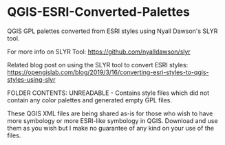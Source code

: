 # QGIS-ESRI-Converted-Palettes
QGIS GPL palettes converted from ESRI styles using Nyall Dawson's SLYR tool.

For more info on SLYR Tool: https://github.com/nyalldawson/slyr

Related blog post on using the SLYR tool to convert ESRI styles:
https://opengislab.com/blog/2019/3/16/converting-esri-styles-to-qgis-styles-using-slyr

FOLDER CONTENTS:
UNREADABLE - Contains style files which did not contain any color palettes and generated empty GPL files.

These QGIS XML files are being shared as-is for those who wish to have more symbology or more ESRI-like symbology in QGIS. Download and use them as you wish but I make no guarantee of any kind on your use of the files.
